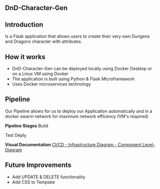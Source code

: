 ## DnD-Character-Gen

## Introduction
Is a Flask application that allows users to create their very own Dungens and Dragons character  with attributes.

## How it works

 - DnD-Character-Gen can be deployed locally using Docker Desktop or on a Linux VM using Dovker
 - The application is built using Python & Flask Microframework
 - Uses Docker microservices technology
 

## Pipeline
Our Pipeline allows for us to deploy our Application automatically and in a docker swarm network for maximum network efficency (VM's required)

**Pipeline Stages**
Build

Test
Deply

**Visual Documentation**
[CI/CD - Infrastructure Diagram - Component Level-Diagram](https://www.figma.com/proto/dt4uvq3XVIWoVv4dw5iCxz/DnD-character-Gen-%2817.12.21%29?page-id=0:1&node-id=1:2&viewport=241,48,0.55&scaling=min-zoom)

## Future Improvements

 - Add UPDATE & DELETE functionality
 - Add CSS to Template
